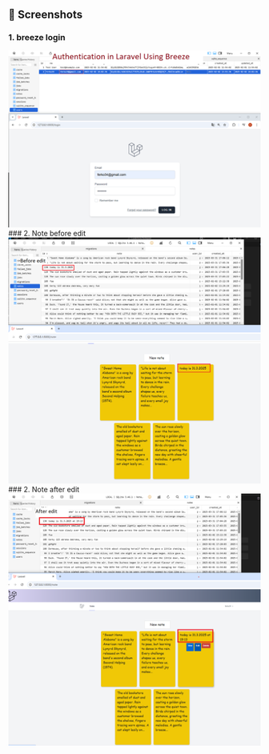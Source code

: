 ## 📸 Screenshots
### 1. breeze login
<img src="login.png" alt="breeze login" width="800">
### 2. Note before edit
<img src="beforeEditNote.png" alt="before edit" width="800">
### 2. Note after edit
<img src="afterEditNote.png" alt="after edit" width="800">

